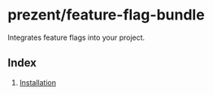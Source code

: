 # prezent/feature-flag-bundle

Integrates feature flags into your project.

## Index

1. [Installation](installation.md)